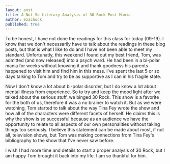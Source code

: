 ```yaml
---
layout: post
title: A Not-So Literary Analysis of 30 Rock Post-Mania
author: ezachock
published: true
---
```


To be honest, I have not done the readings for this class for today (09-19). I know that we don't necessarily have to talk about the readings in these blog posts, but that is what I like to do and I have not been able to meet my standard. Unfortunatly, this weekend I found out my best friend, Tom, was admitted (and now released) into a psych ward. He had been in a bi-polar mania for weeks without knowing it and thank goodness his parents happened to visit him and find him in this mess. I've spent the last 5 or so days talking to Tom and try to be as supportive as I can in his fragile state. 

Now I don't know a lot about bi-polar disorder, but I do know a lot about mental illness from experience. So to try and keep the mood light after we talked about the serious stuff, we binged 30 Rock. This show is a favorite for the both of us, therefore it was a no brainer to watch it. But as we were watching, Tom started to talk about the way Tina Fey wrote the show and how all of the characters were different facets of herself. He claims this is why the show is so successful because as an audience we have the opportunity to relate to all aspects of our own personalities without taking things too seriously. I believe this statement can be made about most, if not all, television shows, but Tom was making connections from Tina Fey's bibliography to the show that I've never saw before. 

I wish I had more time and details to start a proper analysis of 30 Rock, but I am happy Tom brought it back into my life. I am so thankful for him.

